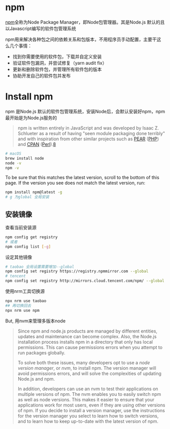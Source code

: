# npm

[npm](www.npmjs.com)全称为Node Package Manager，即Node包管理器。其是Node.js 默认的且以Javascript编写的软件包管理系统

npm用来解决各种包之间的依赖关系和包版本，不用程序员手动配置，主要干这么几个事情：

- 找到你需要使用的软件包，下载并自定义安装
- 验证软件包漏洞，并尝试修复（yarn audit fix）
- 更新和删除软件包，并管理所有软件包的版本
- 协助开发自己的软件包并发布

# Install npm

npm 是Node.js 默认的软件包管理系统，安装Node后，会默认安装好npm，npm最开始是为Node.js服务的

> npm is written entirely in JavaScript and was developed by Isaac Z. Schlueter as a result of having "seen module packaging done terribly" and with inspiration from other similar projects such as [PEAR](https://en.wikipedia.org/wiki/PEAR) ([PHP](https://en.wikipedia.org/wiki/PHP)) and [CPAN](https://en.wikipedia.org/wiki/CPAN) ([Perl](https://en.wikipedia.org/wiki/Perl)).[8](https://en.wikipedia.org/wiki/Npm_(software)#cite_note-8)

```bash
# macOS
brew install node
node -v
npm -v
```

To be sure that this matches the latest version, scroll to the bottom of this page. If the version you see does not match the latest version, run:

```bash
npm install npm@latest -g
# g 为global 全局安装
```

## 安装镜像

查看当前安装源

```bash
npm config get registry
# 或者
npm config list [-g]
```

设定其他镜像

```bash
# taobao 全局设置需要增加--global
npm config set registry https://registry.npmmirror.com --global
# tencent
npm config set registry http://mirrors.cloud.tencent.com/npm/ --global
```

使用nrm工具切换源

```bash
npx nrm use taobao
## 再切换回去
npx nrm use npm
```

But, 用nvm来管理多版本node

> Since npm and node.js products are managed by different entities, updates and maintenance can become complex. Also, the Node.js installation process installs npm in a directory that only has local permissions. This can cause permissions errors when you attempt to run packages globally.
>
> To solve both these issues, many developers opt to use a *node version manager*, or *nvm*, to install npm. The version manager will avoid permissions errors, and will solve the complexities of updating Node.js and npm.
>
> In addition, developers can use an nvm to test their applications on multiple versions of npm. The nvm enables you to easily switch npm as well as node versions. This makes it easier to ensure that your applications work for most users, even if they are using other versions of npm. If you decide to install a version manager, use the instructions for the version manager you select to learn how to switch versions, and to learn how to keep up-to-date with the latest version of npm.